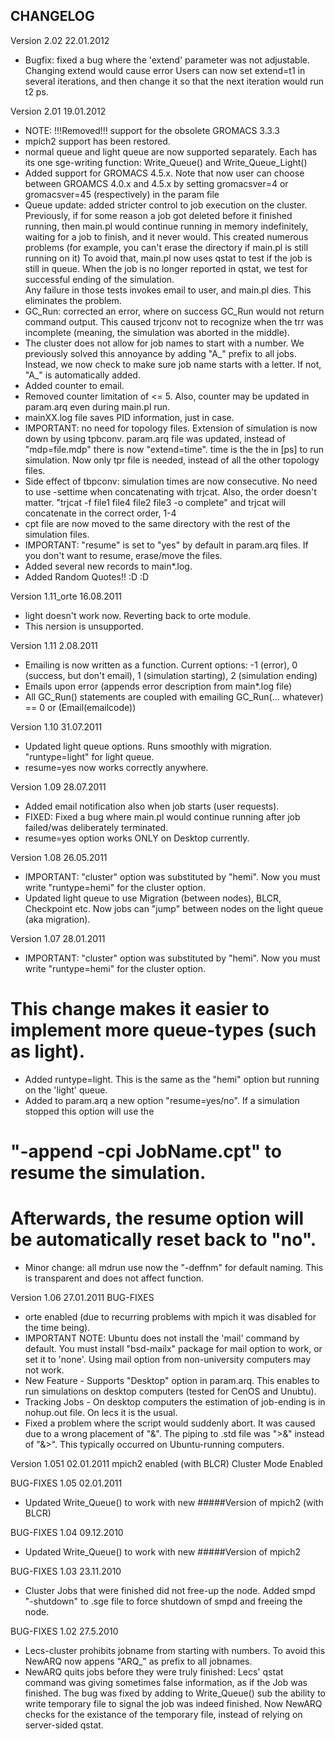 CHANGELOG
-------------------
Version	2.02	22.01.2012
* Bugfix: fixed a bug where the 'extend' parameter was not adjustable. Changing extend would cause error
  Users can now set extend=t1 in several iterations, and then change it so that the next iteration would run t2 ps.    

Version 	2.01	19.01.2012
* NOTE: !!!Removed!!! support for the obsolete GROMACS 3.3.3
* mpich2 support has been restored.
* normal queue and light queue are now supported separately. Each has its one sge-writing function:
  Write_Queue() and Write_Queue_Light()  
* Added support for GROMACS 4.5.x. Note that now user can choose between GROAMCS 4.0.x and 4.5.x by setting 
  gromacsver=4 or gromacsver=45 (respectively) in the param file
* Queue update: added stricter control to job execution on the cluster.
  Previously, if for some reason a job got deleted before it finished running, then main.pl would continue running
  in memory indefinitely, waiting for a job to finish, and it never would. This created numerous problems (for example, you can't erase the directory if main.pl is still running on it) 
  To avoid that, main.pl now uses qstat to test if the job is still in queue. 
  When the job is no longer reported in qstat, we test for successful ending of the simulation.  
  Any failure in those tests invokes email to user, and main.pl dies. This eliminates the problem. 
* GC_Run: corrected an error, where on success GC_Run would not return command output. 
 	This caused trjconv not to recognize when the trr was incomplete (meaning, the simulation was aborted in the middle). 
* The cluster does not allow for job names to start with a number. We previously solved this annoyance by adding
  "A_" prefix to all jobs. Instead, we now check to make sure job name starts with a letter. If not, "A_" is 
  automatically added.
* Added counter to email. 
* Removed counter limitation of <= 5. Also, counter may be updated in param.arq even during main.pl run. 
* mainXX.log file saves PID information, just in case.
* IMPORTANT: no need for topology files. Extension of simulation is now down by using tpbconv.
  param.arq file was updated, instead of "mdp=file.mdp" there is now "extend=time". time is the the in [ps] to run simulation.
  Now only tpr file is needed, instead of all the other topology files.
* Side effect of tbpconv: simulation times are now consecutive. No need to use -settime when concatenating with trjcat.
  Also, the order doesn't matter. "trjcat -f file1 file4 file2 file3 -o complete" and trjcat will concatenate in the correct order, 1-4 
* cpt file are now moved to the same directory with the rest of the simulation files.
* IMPORTANT: "resume" is set to "yes" by default in param.arq files.
  If you don't want to resume, erase/move the files.
* Added several new records to main*.log. 
* Added Random Quotes!! :D :D

  
Version 	1.11_orte	16.08.2011
* light doesn't work now. Reverting back to orte module. 
* This הersion is unsupported.

Version 	1.11	2.08.2011
* Emailing is now written as a function. Current options: -1 (error), 0 (success, but don't email), 1 (simulation starting), 2 (simulation ending)
* Emails upon error (appends error description from main*.log file)
* All GC_Run() statements are coupled with emailing 
  GC_Run(... whatever) == 0 or (Email(emailcode))

Version 	1.10	31.07.2011
* Updated light queue options. Runs smoothly with migration. "runtype=light" for light queue.
* resume=yes now works correctly anywhere.

Version 	1.09	28.07.2011
* Added email notification also when job starts (user requests).
* FIXED: Fixed a bug where main.pl would continue running after job failed/was deliberately terminated. 
* resume=yes option works ONLY on Desktop currently.

Version 	1.08	26.05.2011
* IMPORTANT: "cluster" option was substituted by "hemi". Now you must write "runtype=hemi" for the cluster option.
* Updated light queue to use Migration (between nodes), BLCR, Checkpoint etc. 
  Now jobs can "jump" between nodes on the light queue (aka migration).

Version 	1.07	28.01.2011
* IMPORTANT: "cluster" option was substituted by "hemi". Now you must write "runtype=hemi" for the cluster option.
#	This change makes it easier to implement more queue-types (such as light).
* Added runtype=light. This is the same as the "hemi" option but running on the 'light' queue.
* Added to param.arq a new option "resume=yes/no". If a simulation stopped this option will use the 
#	"-append -cpi JobName.cpt" to resume the simulation. 
#	Afterwards, the resume option will be automatically reset back to "no".
* Minor change: all mdrun use now the "-deffnm" for default naming. This is transparent and does not affect function.  

Version 	1.06 	27.01.2011
BUG-FIXES
* orte enabled (due to recurring problems with mpich it was disabled for the time being).
* IMPORTANT NOTE: Ubuntu does not install the 'mail' command by default. 
                  You must install "bsd-mailx" package for mail option to work, or set it to 'none'.
                  Using mail option from non-university computers may not work.
* New Feature - Supports "Desktop" option in param.arq. This enables to run simulations on desktop computers (tested for CenOS and Unubtu).
* Tracking Jobs - On desktop computers the estimation of job-ending is in nohup.out file. On lecs it is the usual.
* Fixed a problem where the script would suddenly abort. It was caused due to a wrong placement of "&". The piping to .std file was ">&" instead of "&>". 
  This typically occurred on Ubuntu-running computers.

Version 	1.051 	02.01.2011
mpich2 enabled (with BLCR)
Cluster Mode Enabled

BUG-FIXES	1.05	02.01.2011
* Updated Write_Queue() to work with new #####Version of mpich2 (with BLCR)

BUG-FIXES	1.04	09.12.2010
* Updated Write_Queue() to work with new #####Version of mpich2

BUG-FIXES	1.03	23.11.2010
* Cluster Jobs that were finished did not free-up the node. Added smpd "-shutdown" to .sge file to force shutdown of smpd 
  and freeing the node. 

BUG-FIXES	1.02	27.5.2010
* Lecs-cluster prohibits jobname from starting with numbers. To avoid this NewARQ now appens "ARQ_" as prefix to all jobnames.
* NewARQ quits jobs before they were truly finished: Lecs' qstat command was giving sometimes false information, as if the 
  Job was finished. The bug was fixed by adding to Write_Queue() sub the ability to write temporary file to signal the job
  was indeed finished. Now NewARQ checks for the existance of the temporary file, instead of relying on server-sided qstat. 
